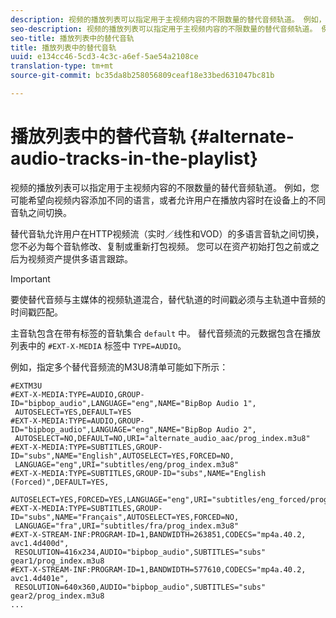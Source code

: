 ```yaml
---
description: 视频的播放列表可以指定用于主视频内容的不限数量的替代音频轨道。 例如，您可能希望向视频内容添加不同的语言，或者允许用户在播放内容时在设备上的不同音轨之间切换。
seo-description: 视频的播放列表可以指定用于主视频内容的不限数量的替代音频轨道。 例如，您可能希望向视频内容添加不同的语言，或者允许用户在播放内容时在设备上的不同音轨之间切换。
seo-title: 播放列表中的替代音轨
title: 播放列表中的替代音轨
uuid: e134cc46-5cd3-4c3c-a6ef-5ae54a2108ce
translation-type: tm+mt
source-git-commit: bc35da8b258056809ceaf18e33bed631047bc81b

---
```



# 播放列表中的替代音轨 {#alternate-audio-tracks-in-the-playlist}

视频的播放列表可以指定用于主视频内容的不限数量的替代音频轨道。 例如，您可能希望向视频内容添加不同的语言，或者允许用户在播放内容时在设备上的不同音轨之间切换。

替代音轨允许用户在HTTP视频流（实时／线性和VOD）的多语言音轨之间切换，您不必为每个音轨修改、复制或重新打包视频。 您可以在资产初始打包之前或之后为视频资产提供多语言跟踪。

>[!IMPORTANT]
>
>要使替代音频与主媒体的视频轨道混合，替代轨道的时间戳必须与主轨道中音频的时间戳匹配。

主音轨包含在带有标签的音轨集合 `default` 中。 替代音频流的元数据包含在播放列表中的 `#EXT-X-MEDIA` 标签中 `TYPE=AUDIO`。

例如，指定多个替代音频流的M3U8清单可能如下所示：

```
#EXTM3U
#EXT-X-MEDIA:TYPE=AUDIO,GROUP-ID="bipbop_audio",LANGUAGE="eng",NAME="BipBop Audio 1",
 AUTOSELECT=YES,DEFAULT=YES
#EXT-X-MEDIA:TYPE=AUDIO,GROUP-ID="bipbop_audio",LANGUAGE="eng",NAME="BipBop Audio 2",
 AUTOSELECT=NO,DEFAULT=NO,URI="alternate_audio_aac/prog_index.m3u8"
#EXT-X-MEDIA:TYPE=SUBTITLES,GROUP-ID="subs",NAME="English",AUTOSELECT=YES,FORCED=NO,
 LANGUAGE="eng",URI="subtitles/eng/prog_index.m3u8"
#EXT-X-MEDIA:TYPE=SUBTITLES,GROUP-ID="subs",NAME="English (Forced)",DEFAULT=YES,
 AUTOSELECT=YES,FORCED=YES,LANGUAGE="eng",URI="subtitles/eng_forced/prog_index.m3u8"
#EXT-X-MEDIA:TYPE=SUBTITLES,GROUP-ID="subs",NAME="Français",AUTOSELECT=YES,FORCED=NO,
 LANGUAGE="fra",URI="subtitles/fra/prog_index.m3u8"
#EXT-X-STREAM-INF:PROGRAM-ID=1,BANDWIDTH=263851,CODECS="mp4a.40.2, avc1.4d400d",
 RESOLUTION=416x234,AUDIO="bipbop_audio",SUBTITLES="subs" 
gear1/prog_index.m3u8
#EXT-X-STREAM-INF:PROGRAM-ID=1,BANDWIDTH=577610,CODECS="mp4a.40.2, avc1.4d401e",
 RESOLUTION=640x360,AUDIO="bipbop_audio",SUBTITLES="subs"
gear2/prog_index.m3u8
...
```
